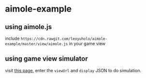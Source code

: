 # aimole-example

## using aimole.js
include `https://cdn.rawgit.com/leoyuholo/aimole-example/master/view/aimole.js` in your game view

## using game view simulator
visit [this page](http://cdn.rawgit.com/leoyuholo/aimole-example/master/view/iframe.html), enter the `viewUrl` and `display` JSON to do simulation.

